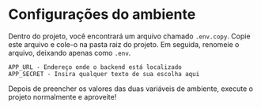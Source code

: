 # Configurações do ambiente

Dentro do projeto, você encontrará um arquivo chamado `.env.copy`. Copie este arquivo e cole-o na pasta raiz do projeto. Em seguida, renomeie o arquivo, deixando apenas como `.env`.

```env
APP_URL - Endereço onde o backend está localizado
APP_SECRET - Insira qualquer texto de sua escolha aqui
```

Depois de preencher os valores das duas variáveis de ambiente, execute o projeto normalmente e aproveite!